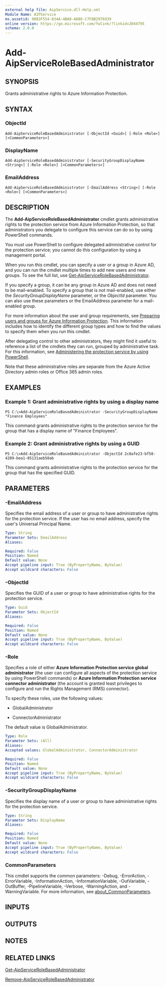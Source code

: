```yaml
---
external help file: AipService.dll-Help.xml
Module Name: AIPService
ms.assetid: 9802F554-834A-4BA0-A086-C7F8B2976939
online version: https://go.microsoft.com/fwlink/?linkid=2044795
schema: 2.0.0
---
```


# Add-AipServiceRoleBasedAdministrator

## SYNOPSIS
Grants administrative rights to Azure Information Protection.

## SYNTAX

### ObjectId
```
Add-AipServiceRoleBasedAdministrator [-ObjectId <Guid>] [-Role <Role>] [<CommonParameters>]
```

### DisplayName
```
Add-AipServiceRoleBasedAdministrator [-SecurityGroupDisplayName <String>] [-Role <Role>] [<CommonParameters>]
```

### EmailAddress
```
Add-AipServiceRoleBasedAdministrator [-EmailAddress <String>] [-Role <Role>] [<CommonParameters>]
```

## DESCRIPTION
The **Add-AipServiceRoleBasedAdministrator** cmdlet grants administrative rights to the protection service from Azure Information Protection, so that administrators you delegate to configure this service can do so by using PowerShell commands. 

You must use PowerShell to configure delegated administrative control for the protection service; you cannot do this configuration by using a management portal.

When you run this cmdlet, you can specify a user or a group in Azure AD, and you can run the cmdlet multiple times to add new users and new groups. To see the full list, use [Get-AipServiceRoleBasedAdministrator](./Get-AipServiceRoleBasedAdministrator.md).

If you specify a group, it can be any group in Azure AD and does not need to be mail-enabled. To specify a group that is not mail-enabled, use either the *SecurityGroupDisplayName* parameter, or the *ObjectId* parameter. You can also use these parameters or the EmailAddress parameter for a mail-enabled group.

For more information about the user and group requirements, see [Preparing users and groups for Azure Information Protection](https://docs.microsoft.com/information-protection/plan-design/prepare). This information includes how to identify the different group types and how to find the values to specify them when you run this cmdlet. 

After delegating control to other administrators, they might find it useful to reference a list of the cmdlets they can run, grouped by administrative task. For this information, see [Administering the protection service by using PowerShell](https://docs.microsoft.com/information-protection/deploy-use/administer-powershell).

Note that these administrative roles are separate from the Azure Active Directory admin roles or Office 365 admin roles.

## EXAMPLES

### Example 1: Grant administrative rights by using a display name
```
PS C:\>Add-AipServiceRoleBasedAdministrator -SecurityGroupDisplayName "Finance Employees"
```

This command grants administrative rights to the protection service for the group that has a display name of "Finance Employees".

### Example 2: Grant administrative rights by using a GUID
```
PS C:\>Add-AipServiceRoleBasedAdministrator -ObjectId 2c8afe23-bf58-4289-bea1-05131aeb50ab
```

This command grants administrative rights to the protection service  for the group that has the specified GUID.

## PARAMETERS

### -EmailAddress
Specifies the email address of a user or group to have administrative rights for the protection service. If the user has no email address, specify the user's Universal Principal Name.

```yaml
Type: String
Parameter Sets: EmailAddress
Aliases:

Required: False
Position: Named
Default value: None
Accept pipeline input: True (ByPropertyName, ByValue)
Accept wildcard characters: False
```

### -ObjectId
Specifies the GUID of a user or group to have administrative rights for the protection service.

```yaml
Type: Guid
Parameter Sets: ObjectId
Aliases:

Required: False
Position: Named
Default value: None
Accept pipeline input: True (ByPropertyName, ByValue)
Accept wildcard characters: False
```

### -Role
Specifies a role of either **Azure Information Protection service global administrator** (the user can configure all aspects of the protection service by using PowerShell commands) or **Azure Information Protection service connector administrator** (the account is granted least privileges to configure and run the Rights Management (RMS) connector).

To specify these roles, use the following values:  

- GlobalAdministrator

- ConnectorAdministrator

The default value is GlobalAdministrator.

```yaml
Type: Role
Parameter Sets: (All)
Aliases:
Accepted values: GlobalAdministrator, ConnectorAdministrator

Required: False
Position: Named
Default value: None
Accept pipeline input: True (ByPropertyName, ByValue)
Accept wildcard characters: False
```

### -SecurityGroupDisplayName
Specifies the display name of a user or group to have administrative rights for the protection service.

```yaml
Type: String
Parameter Sets: DisplayName
Aliases:

Required: False
Position: Named
Default value: None
Accept pipeline input: True (ByPropertyName, ByValue)
Accept wildcard characters: False
```

### CommonParameters
This cmdlet supports the common parameters: -Debug, -ErrorAction, -ErrorVariable, -InformationAction, -InformationVariable, -OutVariable, -OutBuffer, -PipelineVariable, -Verbose, -WarningAction, and -WarningVariable. For more information, see [about_CommonParameters](https://go.microsoft.com/fwlink/?LinkID=113216).

## INPUTS

## OUTPUTS

## NOTES

## RELATED LINKS

[Get-AipServiceRoleBasedAdministrator](./Get-AipServiceRoleBasedAdministrator.md)

[Remove-AipServiceRoleBasedAdministrator](./Remove-AipServiceRoleBasedAdministrator.md)
